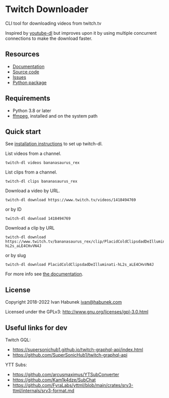 Twitch Downloader
=================

CLI tool for downloading videos from twitch.tv

Inspired by [youtube-dl](https://youtube-dl.org/) but improves upon it by using
multiple concurrent connections to make the download faster.

Resources
---------

* [Documentation](https://twitch-dl.bezdomni.net/)
* [Source code](https://github.com/ihabunek/twitch-dl)
* [Issues](https://github.com/ihabunek/twitch-dl/issues)
* [Python package](https://pypi.org/project/twitch-dl/)

Requirements
------------

* Python 3.8 or later
* [ffmpeg](https://ffmpeg.org/download.html), installed and on the system path

Quick start
-----------

See [installation instructions](https://twitch-dl.bezdomni.net/installation.html)
to set up twitch-dl.

List videos from a channel.

```
twitch-dl videos bananasaurus_rex
```

List clips from a channel.

```
twitch-dl clips bananasaurus_rex
```

Download a video by URL.

```
twitch-dl download https://www.twitch.tv/videos/1418494769
```

or by ID

```
twitch-dl download 1418494769
```

Download a clip by URL

```
twitch-dl download https://www.twitch.tv/bananasaurus_rex/clip/PlacidColdClipsdadDeIlluminati-hL2s_aLE4CHvVN4J
```

or by slug

```
twitch-dl download PlacidColdClipsdadDeIlluminati-hL2s_aLE4CHvVN4J
```

For more info see [the documentation](https://twitch-dl.bezdomni.net/usage.html).

License
-------

Copyright 2018-2022 Ivan Habunek <ivan@habunek.com>

Licensed under the GPLv3: http://www.gnu.org/licenses/gpl-3.0.html

Useful links for dev
--------------------

Twitch GQL:

 * https://supersonichub1.github.io/twitch-graphql-api/index.html
 * https://github.com/SuperSonicHub1/twitch-graphql-api

YTT Subs:

* https://github.com/arcusmaximus/YTSubConverter
* https://github.com/Kam1k4dze/SubChat
* https://github.com/FyraLabs/yttml/blob/main/crates/srv3-ttml/internals/srv3-format.md
